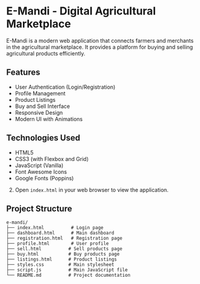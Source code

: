# E-Mandi - Digital Agricultural Marketplace

E-Mandi is a modern web application that connects farmers and merchants in the agricultural marketplace. It provides a platform for buying and selling agricultural products efficiently.

## Features

- User Authentication (Login/Registration)
- Profile Management
- Product Listings
- Buy and Sell Interface
- Responsive Design
- Modern UI with Animations

## Technologies Used

- HTML5
- CSS3 (with Flexbox and Grid)
- JavaScript (Vanilla)
- Font Awesome Icons
- Google Fonts (Poppins)



2. Open `index.html` in your web browser to view the application.

## Project Structure

```
e-mandi/
├── index.html          # Login page
├── dashboard.html      # Main dashboard
├── registration.html   # Registration page
├── profile.html        # User profile
├── sell.html          # Sell products page
├── buy.html           # Buy products page
├── listings.html      # Product listings
├── styles.css         # Main stylesheet
├── script.js          # Main JavaScript file
└── README.md          # Project documentation
```

